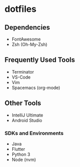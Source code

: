 # dotfiles

## Dependencies

+ FontAwesome
+ Zsh (Oh-My-Zsh)

## Frequently Used Tools

+ Terminator
+ VS-Code
+ Vim
+ Spacemacs (org-mode)

## Other Tools

+ IntelliJ Ultimate
+ Android Studio

### SDKs and Environments

+ Java
+ Flutter
+ Python 3
+ Node (nvm)
